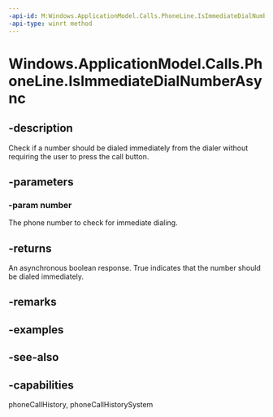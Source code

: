 ```yaml
---
-api-id: M:Windows.ApplicationModel.Calls.PhoneLine.IsImmediateDialNumberAsync(System.String)
-api-type: winrt method
---
```


<!-- Method syntax
public Windows.Foundation.IAsyncOperation<bool> IsImmediateDialNumberAsync(System.String number)
-->

# Windows.ApplicationModel.Calls.PhoneLine.IsImmediateDialNumberAsync

## -description
Check if a number should be dialed immediately from the dialer without requiring the user to press the call button.

## -parameters
### -param number
The phone number to check for immediate dialing.

## -returns
An asynchronous boolean response. True indicates that the number should be dialed immediately.

## -remarks

## -examples

## -see-also

## -capabilities
phoneCallHistory, phoneCallHistorySystem
